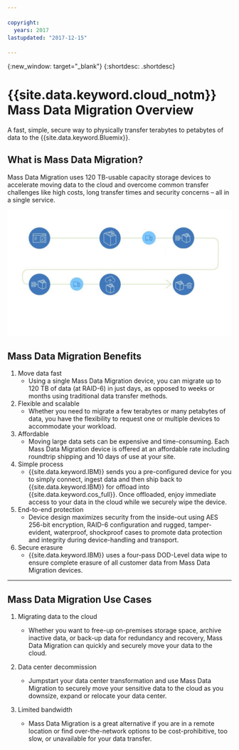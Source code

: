 ```yaml
---

copyright:
  years: 2017
lastupdated: "2017-12-15"

---
```

{:new_window: target="_blank"}
{:shortdesc: .shortdesc}

# {{site.data.keyword.cloud_notm}} Mass Data Migration Overview

A fast, simple, secure way to physically transfer terabytes to petabytes of data to the {{site.data.keyword.Bluemix}}.

## What is Mass Data Migration?

Mass Data Migration uses 120 TB-usable capacity storage devices to accelerate moving data to the cloud and overcome common transfer challenges like high costs, long transfer times and security concerns – all in a single service.

![Mass Data Migration Process Flow](/images/MDMSWorkflow.svg)

## Mass Data Migration Benefits
1. Move data fast
    - Using a single Mass Data Migration device, you can migrate up to 120 TB of data (at RAID-6) in just days, as opposed to weeks or months using traditional data transfer methods.
2. Flexible and scalable
    - Whether you need to migrate a few terabytes or many petabytes of data, you have the flexibility to request one or multiple devices to accommodate your workload.
3. Affordable
    - Moving large data sets can be expensive and time-consuming. Each Mass Data Migration device is offered at an affordable rate including roundtrip shipping and 10 days of use at your site. 
4. Simple process
    - {{site.data.keyword.IBM}} sends you a pre-configured device for you to simply connect, ingest data and then ship back to {{site.data.keyword.IBM}} for offload into {{site.data.keyword.cos_full}}. Once offloaded, enjoy immediate access to your data in the cloud while we securely wipe the device.
5. End-to-end protection
    - Device design maximizes security from the inside-out using AES 256-bit encryption, RAID-6 configuration and rugged, tamper-evident, waterproof, shockproof cases to promote data protection and integrity during device-handling and transport.
6. Secure erasure
    - {{site.data.keyword.IBM}} uses a four-pass DOD-Level data wipe to ensure complete erasure of all customer data from Mass Data Migration devices.
    
    
<hr>


## Mass Data Migration Use Cases
1. Migrating data to the cloud
    - Whether you want to free-up on-premises storage space, archive inactive data, or back-up data for redundancy and recovery, Mass Data Migration can quickly and securely move your data to the cloud.

2. Data center decommission
    - Jumpstart your data center transformation and use Mass Data Migration to securely move your sensitive data to the cloud as you downsize, expand or relocate your data center.

3. Limited bandwidth
    - Mass Data Migration is a great alternative if you are in a remote location or find over-the-network options to be cost-prohibitive, too slow, or unavailable for your data transfer.

